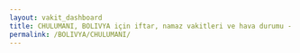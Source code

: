 ```yaml
---
layout: vakit_dashboard
title: CHULUMANI, BOLIVYA için iftar, namaz vakitleri ve hava durumu - ilçe/eyalet seç
permalink: /BOLIVYA/CHULUMANI/
---
```


<script type="text/javascript">
  var GLOBAL_COUNTRY = 'BOLIVYA';
  var GLOBAL_CITY = 'CHULUMANI';
  var GLOBAL_STATE = '';
  var lat = 72;
  var lon = 21;
</script>
